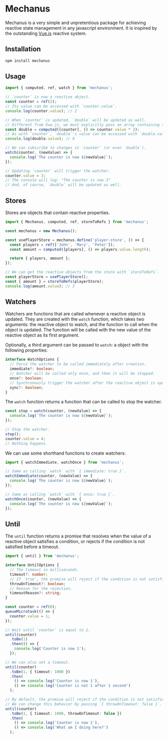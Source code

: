 # Mechanus

Mechanus is a very simple and unpretentious package for achieving reactive state management in any javascript environment. It is inspired by the outstanding [Vue.js](https://vuejs.org/guide/essentials/reactivity-fundamentals.html#ref) reactive system.

## Installation

```bash
npm install mechanus
```

## Usage

```typescript
import { computed, ref, watch } from 'mechanus';

// `counter` is now a reactive object.
const counter = ref(2);
// Its value can be accessed with `counter.value`.
console.log(counter.value); // 2

// When `counter` is updated, `double` will be updated as well.
// Different from Vue.js, we must explicitly pass an array containing the reactive objects.
const double = computed([counter], () => counter.value * 2);
// As with `counter`, `double`'s value can be accessed with `double.value`.
console.log(double.value); // 4

// We can subscribe to changes in `counter` (or even `double`).
watch(counter, (newValue) => {
  console.log(`The counter is now ${newValue}`);
});

// Updating `counter` will trigger the watcher.
counter.value = 3;
// The console will log: "The counter is now 3"
// And, of course, `double` will be updated as well.
```

## Stores

Stores are objects that contain reactive properties.

```typescript
import { Mechanus, computed, ref, storeToRefs } from 'mechanus';

const mechanus = new Mechanus();

const usePlayerStore = mechanus.define('player-store', () => {
  const players = ref(['John', 'Mary', 'Peter']);
  const amount = computed([players], () => players.value.length);

  return { players, amount };
});

// We can get the reactive objects from the store with `storeToRefs`.
const playerStore = usePlayerStore();
const { amount } = storeToRefs(playerStore);
console.log(amount.value); // 3
```

## Watchers

Watchers are functions that are called whenever a reactive object is updated. They are created with the `watch` function, which takes two arguments: the reactive object to watch, and the function to call when the object is updated. The function will be called with the new value of the reactive object as its first argument.

Optionally, a third argument can be passed to `watch`: a object with the following properties:

```typescript
interface WatchOptions {
  // Force the watcher to be called immediately after creation.
  immediate?: boolean;
  // Watcher will be called only once, and then it will be stopped.
  once?: boolean;
  // Synchronously trigger the watcher after the reactive object is updated.
  sync?: boolean;
}
```

The `watch` function returns a function that can be called to stop the watcher.

```typescript
const stop = watch(counter, (newValue) => {
  console.log(`The counter is now ${newValue}`);
});

// Stop the watcher.
stop();
counter.value = 4;
// Nothing happens.
```

We can use some shorthand functions to create watchers:

```typescript
import { watchImmediate, watchOnce } from 'mechanus';

// Same as calling `watch` with `{ immediate: true }`.
watchImmediate(counter, (newValue) => {
  console.log(`The counter is now ${newValue}`);
});

// Same as calling `watch` with `{ once: true }`.
watchOnce(counter, (newValue) => {
  console.log(`The counter is now ${newValue}`);
});
```

## Until

The `until` function returns a promise that resolves when the value of a reactive object satisfies a condition, or rejects if the condition is not satisfied before a timeout.

```typescript
import { until } from 'mechanus';

interface UntilOptions {
  // The timeout in milliseconds.
  timeout?: number;
  // If `true`, the promise will reject if the condition is not satisfied before the timeout.
  throwOnTimeout?: boolean;
  // Reason for the rejection.
  timeoutReason?: string;
}

const counter = ref(0);
queueMicrotask(() => {
  counter.value = 1;
});

// Wait until `counter` is equal to 1.
until(counter)
  .toBe(1)
  .then(() => {
    console.log('Counter is now 1');
  });

// We can also set a timeout.
until(counter)
  .toBe(1, { timeout: 1000 })
  .then(
    () => console.log('Counter is now 1'),
    () => console.log('Counter is not 1 after 1 second')
  );

// By default, the promise will reject if the condition is not satisfied before the timeout.
// We can change this behavior by passing `{ throwOnTimeout: false }`.
until(counter)
  .toBe(1, { timeout: 1000, throwOnTimeout: false })
  .then(
    () => console.log('Counter is now 1'),
    () => console.log('What am I doing here?')
  );
```
